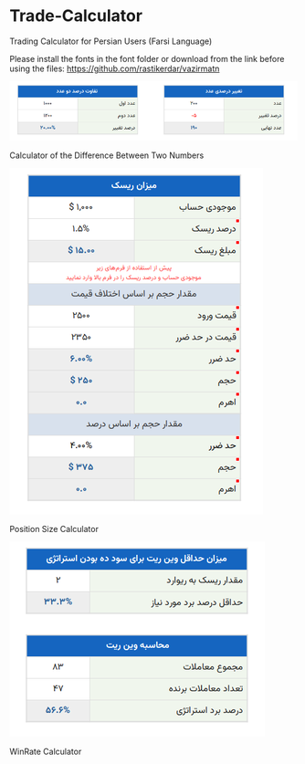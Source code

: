 # Trade-Calculator
Trading Calculator for Persian Users (Farsi Language)

Please install the fonts in the font folder or download from the link before using the files:
https://github.com/rastikerdar/vazirmatn


![alt text](https://github.com/farshad991/Trade-Calculator/blob/main/src/assets/number_difference.png?raw=true)

Calculator of the Difference Between Two Numbers


![alt text](https://github.com/farshad991/Trade-Calculator/blob/main/src/assets/position_size.png?raw=true)

Position Size Calculator


![alt text](https://github.com/farshad991/Trade-Calculator/blob/main/src/assets/risk_to_eward.png?raw=true)

WinRate Calculator
